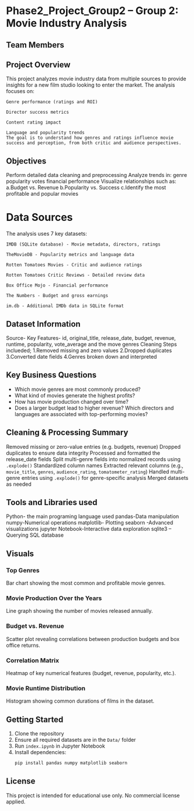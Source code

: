 # Phase2_Project_Group2 – Group 2: Movie Industry Analysis
## Team Members 

## Project Overview
This project analyzes movie industry data from multiple sources to provide insights for a new film studio looking to enter the market. The analysis focuses on:

    Genre performance (ratings and ROI)

    Director success metrics

    Content rating impact

    Language and popularity trends
    The goal is to understand how genres and ratings influence movie success and perception, from both critic and audience perspectives.

 ##   Objectives
Perform detailed data cleaning and preprocessing
Analyze trends in:
genre
popularity
votes
financial performance
Visualize relationships such as:
a.Budget vs. Revenue
b.Popularity vs. Success
c.Identify the most profitable and popular movies

# Data Sources
The analysis uses 7 key datasets:

    IMDB (SQLite database) - Movie metadata, directors, ratings

    TheMovieDB - Popularity metrics and language data

    Rotten Tomatoes Movies - Critic and audience ratings

    Rotten Tomatoes Critic Reviews - Detailed review data

    Box Office Mojo - Financial performance

    The Numbers - Budget and gross earnings

    im.db - Additional IMDb data in SQLite format
## Dataset Information
 Source- 
 Key Features- id, original_title, release_date, budget, revenue, runtime, popularity, vote_average and the move  genres
 Cleaning Steps inclueded;
 1.Removed missing and zero values 
 2.Dropped duplicates
 3.Converted date fields
 4.Genres broken down and interpreted
 
## Key  Business Questions
- Which movie genres  are most commonly produced?
- What kind of movies  generate the highest profits?
- How has movie production changed  over  time?
- Does a larger budget lead to higher revenue?
 Which directors and languages are associated with top-performing movies?
 ## Cleaning & Processing Summary
  Removed missing or zero-value entries (e.g. budgets, revenue)
 Dropped duplicates to ensure data integrity
 Processed and formatted the release_date fields
 Split multi-genre fields into normalized records using `.explode()`
 Standardized column names
 Extracted relevant columns (e.g., `movie_title`, `genres`, `audience_rating`, `tomatometer_rating`)
 Handled multi-genre entries using `.explode()` for genre-specific analysis
  Merged datasets as needed

 ## Tools and Libraries used 
 Python- the main programing language used
 pandas-Data manipulation 
 numpy-Numerical operations
 matplotlib- Plotting
 seaborn -Advanced visualizations
jupyter Notebook-Interactive data exploration
sqlite3 – Querying SQL database
  
  ##  Visuals
###  Top Genres
Bar chart showing the most common and profitable movie genres.
###  Movie Production Over the Years
Line graph showing the number of movies released annually.
###  Budget vs. Revenue
Scatter plot revealing correlations between production budgets and box office returns.
###  Correlation Matrix
Heatmap of key numerical features (budget, revenue, popularity, etc.).
### Movie Runtime Distribution
Histogram showing common durations of films in the dataset.
##  Getting Started

1. Clone the repository
2. Ensure all required datasets are in the `Data/` folder
3. Run `index.ipynb` in Jupyter Notebook
4. Install dependencies:
   ```bash
   pip install pandas numpy matplotlib seaborn

## License
This project is intended for educational use only. No commercial license applied.






 
